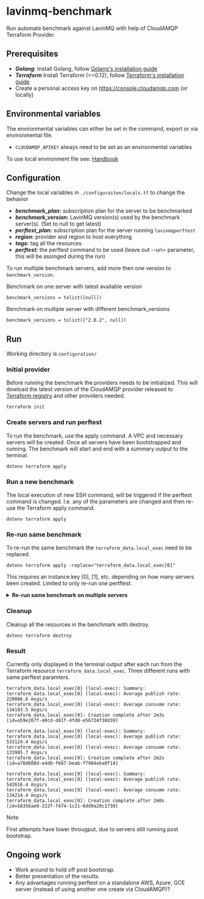 # lavinmq-benchmark

Run automate benchmark against LavinMQ with help of CloudAMQP Terraform Provider.

## Prerequisites

- ***Golang***: Install Golang, follow [Golang's installation guide](https://go.dev/doc/install)
- ***Terraform*** Install Terraform (>=0.12), follow [Terraform's installation guide](https://developer.hashicorp.com/terraform/install)
- Create a personal access key on https://console.cloudamqp.com (or locally)

## Environmental variables

The environmental variables can either be set in the command, export or via environmental file.

- `CLOUDAMQP_APIKEY` always need to be set as an environmental variables

To use local environment file see: [Handbook](https://github.com/84codes/handbook/blob/main/terraform/run-locally.md#apply-the-configuration)

## Configuration

Change the local variables in `./configuraiton/locals.tf` to change the behavior

- ***benchmark_plan:*** subscription plan for the server to be benchmarked
- ***benchmark_version:*** LavinMQ version(s) used by the benchmark server(s). (Set to null to
get latest)
- ***perftest_plan:*** subscription plan for the server running `lavinmqperftest`
- ***region:*** provider and region to host everything
- ***tags:*** tag all the resources
- ***perftest:*** the perftest command to be used (leave out --uri= parameter, this will be assinged
during the run)

To run multiple benchmark servers, add more then one version to `benchmark_version`.

Benchmark on one server with latest available version

```hcl
benchmark_versions = tolist([null])
```

Benchmark on multiple server with different benchmark_versions

```hcl
benchmark_versions = tolist(["2.0.2", null])
```

## Run

Working directory is `configuration/`

### Initial provider

Before running the benchmark the providers needs to be initialized. This will dowload the latest
version of the CloudAMQP provider released to
[Terraform registry](https://registry.terraform.io/providers/cloudamqp/cloudamqp)
and other providers needed.

```console
terraform init
```

### Create servers and run perftest

To run the benchmark, use the apply command. A VPC and necessary servers will be created. Once all
servers have been bootstrapped and running. The benchmark will start and end with a summary output
to the terminal.

```console
dotenv terraform apply
```

### Run a new benchmark

The local execution of new SSH command, will be triggered if the perftest command is changed. I.e.
any of the parameters are changed and then re-use the Terraform apply command.

```console
dotenv terraform apply
```

### Re-run same benchmark

To re-run the same benchmark the `terraform_data.local_exec` need to be replaced.

```console
dotenv terraform apply -replace="terraform_data.local_exec[0]"
```

This requires an instance key [0], [1], etc. depending on how many servers been created.
Limited to only re-run one pertftest.

<details>
  <summary>
    <b>Re-run same benchmark on multiple servers</b>
  </summary>
  If more then one benchmark server is used and re-run all perftest. This will require two commands.
  First destroy the resource followed by apply.

  ```console
  dotenv terraform destroy -target terraform_data.local_exec
  dotenv terraform apply
  ```

</details>

### Cleanup

Cleanup all the resources in the benchmark with destroy.

```console
dotenv terraform destroy
```

### Result

Currently only displayed in the terminal output after each run from the Terraform resource
`terraform_data.local_exec`. Three different runs with same perftest paramters.

```console
terraform_data.local_exec[0] (local-exec): Summary:
terraform_data.local_exec[0] (local-exec): Average publish rate: 220086.6 msgs/s
terraform_data.local_exec[0] (local-exec): Average consume rate: 134183.5 msgs/s
terraform_data.local_exec[0]: Creation complete after 2m3s [id=a59e267f-40cd-d01f-4fd8-e56734f38d39]

terraform_data.local_exec[0] (local-exec): Summary:
terraform_data.local_exec[0] (local-exec): Average publish rate: 533124.4 msgs/s
terraform_data.local_exec[0] (local-exec): Average consume rate: 133995.7 msgs/s
terraform_data.local_exec[0]: Creation complete after 2m2s [id=a76d608d-e4d0-f667-beab-f7904eba0f14]

terraform_data.local_exec[0] (local-exec): Summary:
terraform_data.local_exec[0] (local-exec): Average publish rate: 542616.4 msgs/s
terraform_data.local_exec[0] (local-exec): Average consume rate: 134214.4 msgs/s
terraform_data.local_exec[0]: Creation complete after 2m0s [id=58356ae0-222f-f474-1c21-6dd9a20c1730]
```

> [!NOTE]
>First attempts have lower througput, due to servers still running post bootstrap.

## Ongoing work

- Work around to hold off post bootstrap.
- Better presentation of the results.
- Any advantages running perftest on a standalone AWS, Azure, GCE server (instead of using another
one create via CloudAMQP)?
